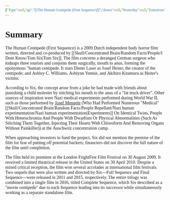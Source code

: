```yaml
---
{"Type":null,"up":"[[The Human Centipede (First Sequence)]]","down":null,"Yesterday":null,"Tomorrow":null,"aliases":null,"Next":null,"Previous":null,"title":null,"layout":"page","comments":null,"dg-publish":true,"dg-show-local-graph":null,"tags":["Tagless"],"dg-show-toc":null,"dg-hide-in-graph":null,"dg-permalink":null,"permalink":"/skull/concentrated-brain/random-facts/people-repellant/human-centipede/first-sequence/tidbits/the-human-centipede-first-sequence-summary/","dgPassFrontmatter":true}
---
```


<style id="Force_Custom_Fonts" type="text/css">@font-face{font-style:normal;font-family:"Merriweather";src:local("Merriweather")}@font-face{font-style:bolder;font-family:"Merriweather";src:local("Merriweather")}@font-face{font-style:normal;font-family:"Merriweather";src:local("Merriweather");unicode-range:U+0-FF,U+2E80-9FFF,U+F900-FAFF,U+FE30-FE4F,U+20000-2FA1F}@font-face{font-style:bolder;font-family:"Merriweather";src:local("Merriweather");unicode-range:U+0-FF,U+2E80-9FFF,U+F900-FAFF,U+FE30-FE4F,U+20000-2FA1F}@font-face{font-style:normal;font-family:"Merriweather";src:local("Merriweather");unicode-range:U+0-FF}@font-face{font-style:bolder;font-family:"Merriweather";src:local("Merriweather");unicode-range:U+0-FF}:not(pre):not(code):not(textarea):not(tt):not(kbd):not(samp):not(var){font-family:"Merriweather"!important}pre,code,textarea,tt,kbd,samp,var{font-family:monospace!important}pre *,code *,textarea *,tt *,kbd *,samp *,var *{font-family:monospace!important}</style>

# Summary

The Human Centipede (First Sequence) is a 2009 Dutch independent body horror film written, directed and co-produced by [[Skull/Concentrated Brain/Random Facts/People/I Dont Know/Tom Six\|Tom Six]]. The film concerns a deranged German surgeon who kidnaps three tourists and conjoins them surgically, mouth to anus, forming the eponymous "human centipede. It stars Dieter Laser as Josef Heiter, the creator of the centipede; and Ashley C. Williams, Ashlynn Yennie, and Akihiro Kitamura as Heiter's victims.

According to Six, the concept arose from a joke he had made with friends about punishing a child molester by stitching his mouth to the anus of a "fat truck driver". Other sources of inspiration were Nazi medical experiments performed during World War II, such as those performed by [Josef Mengele](https://en.wikipedia.org/wiki/Josef_Mengele "Josef Mengele") (Who Had Performed Numerous "Medical" [[Skull/Concentrated Brain/Random Facts/People Repellant/Nazi human experimentation/Nazi human experimentation\|Experiments]] On Identical Twins, People With Heterochromia And People With Dwarfism Or Physical Abnormalities (Such As Stitching Them Together, Injecting Their Hearts With Chloroform And Removing Organs Without Painkiller)) at the Auschwitz concentration camp. 

When approaching investors to fund the project, Six did not mention the premise of the film for fear of putting off potential backers; financiers did not discover the full nature of the film until completion.

The film held its premiere at the London FrightFest Film Festival on 30 August 2009. It received a limited theatrical release in the United States on 30 April 2010. Despite a mixed critical reception, the film won several accolades at international film festivals. Two sequels that were also written and directed by Six—Full Sequence and Final Sequence—were released in 2011 and 2015, respectively. The entire trilogy was combined into a single film in 2016, titled Complete Sequence, which Six described as a "movie centipede" due to each Sequence leading into its successor while simultaneously working as a separate standalone film.